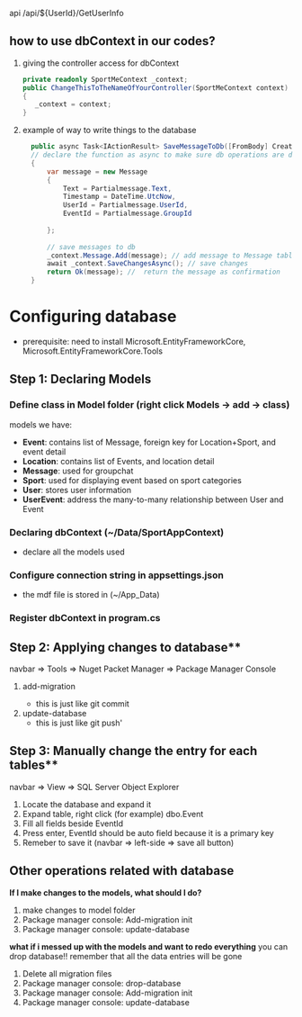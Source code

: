 api
/api/${UserId}/GetUserInfo

## how to use dbContext in our codes?
1. giving the controller access for dbContext
    ```csharp
   private readonly SportMeContext _context;
   public ChangeThisToTheNameOfYourController(SportMeContext context)
   {
       _context = context;
   }
3. example of way to write things to the database
    ```csharp
      public async Task<IActionResult> SaveMessageToDb([FromBody] CreateMessage Partialmessage)
      // declare the function as async to make sure db operations are done before continuing with subsequent code.
      {
          var message = new Message
          {
              Text = Partialmessage.Text,
              Timestamp = DateTime.UtcNow,
              UserId = Partialmessage.UserId,
              EventId = Partialmessage.GroupId
      
          };
      
          // save messages to db 
          _context.Message.Add(message); // add message to Message table
          await _context.SaveChangesAsync(); // save changes
          return Ok(message); //  return the message as confirmation
      }


# Configuring database
- prerequisite: need to install  Microsoft.EntityFrameworkCore, Microsoft.EntityFrameworkCore.Tools
## Step 1: Declaring Models
### Define class in Model folder (right click Models -> add -> class)
   models we have:
   - **Event**: contains list of Message, foreign key for Location+Sport, and event detail
   - **Location**: contains list of Events, and location detail
   - **Message**: used for groupchat 
   - **Sport**: used for displaying event based on sport categories
   - **User**: stores user information
   - **UserEvent**: address the many-to-many relationship between User and Event
### Declaring dbContext (~/Data/SportAppContext)
- declare all the models used
### Configure connection string in appsettings.json 
- the mdf file is stored in (~/App_Data)
### Register dbContext in program.cs


## Step 2: Applying changes to database**
navbar => Tools => Nuget Packet Manager => Package Manager Console
1. add-migration <name your migration>
   - this is just like git commit
2. update-database
   - this is just like git push'

## Step 3: Manually change the entry for each tables**
navbar => View => SQL Server Object Explorer
1. Locate the database and expand it
2. Expand table, right click (for example) dbo.Event
3. Fill all fields beside EventId
4. Press enter, EventId should be auto field because it is a primary key
5. Remeber to save it (navbar => left-side => save all button)

## Other operations related with database
**If I make changes to the models, what should I do?**
1. make changes to model folder
2. Package manager console: Add-migration init
3. Package manager console: update-database
  
**what if i messed up with the models and want to redo everything**
you can drop database!! remember that all the data entries will be gone 
1. Delete all migration files
2. Package manager console: drop-database
3. Package manager console: Add-migration init
4. Package manager console: update-database
